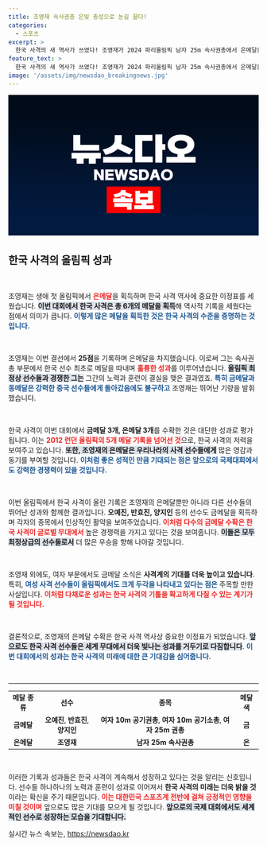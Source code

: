 ```yaml
---
title: 조영재 속사권총 은빛 총성으로 눈길 끌다!
categories:
  - 스포츠
excerpt: >
  한국 사격의 새 역사가 쓰였다! 조영재가 2024 파리올림픽 남자 25m 속사권총에서 은메달을 획득하며, 한국 사격 사상 첫 메달을 기록했다. 올림픽 역사상 최다 6개 메달을 수확한 한국 사격팀의 열정을 확인해보세요!
feature_text: >
  한국 사격의 새 역사가 쓰였다! 조영재가 2024 파리올림픽 남자 25m 속사권총에서 은메달을 획득하며, 한국 사격 사상 첫 메달을 기록했다. 올림픽 역사상 최다 6개 메달을 수확한 한국 사격팀의 열정을 확인해보세요!
image: '/assets/img/newsdao_breakingnews.jpg'
---
```


<p><img src="/assets/img/newsdao_breakingnews.jpg" alt="ontimetimes 속보" /></p>

<h2 data-ke-size="size26">한국 사격의 올림픽 성과</h2>

<p data-ke-size="size16">&nbsp;</p>

<p>조영재는 생애 첫 올림픽에서 <b><span style="color: #ee2323;">은메달</span></b>을 획득하며 한국 사격 역사에 중요한 이정표를 세웠습니다. <b><span style="background-color: #21538527;">이번 대회에서 한국 사격은 총 6개의 메달을 획득</span></b>해 역사적 기록을 세웠다는 점에서 의미가 큽니다. <b><span style="color: #1a5490;">이렇게 많은 메달을 획득한 것은 한국 사격의 수준을 증명하는 것입니다.</span></b> </p>

<p data-ke-size="size16">&nbsp;</p>

<p>조영재는 이번 결선에서 <b>25점</b>을 기록하며 은메달을 차지했습니다. 이로써 그는 속사권총 부문에서 한국 선수 최초로 메달을 따내며 <b><span style="color: #ee2323;">훌륭한 성과</span></b>를 이루어냈습니다. <b><span style="background-color: #21538527;">올림픽 최정상 선수들과 경쟁한 그는</span></b> 그간의 노력과 훈련이 결실을 맺은 결과였죠. <b><span style="color: #1a5490;">특히 금메달과 동메달은 강력한 중국 선수들에게 돌아갔음에도 불구하고</span></b> 조영재는 뛰어난 기량을 발휘했습니다.</p>

<p data-ke-size="size16">&nbsp;</p>

<p>한국 사격이 이번 대회에서 <b>금메달 3개, 은메달 3개</b>를 수확한 것은 대단한 성과로 평가됩니다. 이는 <b><span style="color: #ee2323;">2012 런던 올림픽의 5개 메달 기록을 넘어선 것</span></b>으로, 한국 사격의 저력을 보여주고 있습니다. <b><span style="background-color: #21538527;">또한, 조영재의 은메달은 우리나라의 사격 선수들에게</span></b> 많은 영감과 동기를 부여할 것입니다. <b><span style="color: #1a5490;">이처럼 좋은 성적인 만큼 기대되는 점은 앞으로의 국제대회에서도 강력한 경쟁력이 있을 것입니다.</span></b></p>

<p data-ke-size="size16">&nbsp;</p>

<p>이번 올림픽에서 한국 사격이 올린 기록은 조영재의 은메달뿐만 아니라 다른 선수들의 뛰어난 성과와 함께한 결과입니다. <b>오예진, 반효진, 양지인</b> 등의 선수도 금메달을 획득하며 각자의 종목에서 인상적인 활약을 보여주었습니다. <b><span style="color: #ee2323;">이처럼 다수의 금메달 수확은 한국 사격이 글로벌 무대에서</span></b> 높은 경쟁력을 가지고 있다는 것을 보여줍니다. <b><span style="background-color: #21538527;">이들은 모두 최정상급의 선수들로서</span></b> 더 많은 우승을 향해 나아갈 것입니다.</p>

<p data-ke-size="size16">&nbsp;</p>

<p>조영재 외에도, 여자 부문에서도 금메달 소식은 <b>사격계의 기대를 더욱 높이고 있습니다</b>. 특히, <b><span style="color: #1a5490;">여성 사격 선수들이 올림픽에서도 크게 두각을 나타내고 있다는 점은</span></b> 주목할 만한 사실입니다. <b><span style="color: #ee2323;">이처럼 다채로운 성과는 한국 사격의 기틀을 확고하게 다질 수 있는 계기가 될 것입니다.</span></b></p>

<p data-ke-size="size16">&nbsp;</p>

<p>결론적으로, 조영재의 은메달 수확은 한국 사격 역사상 중요한 이정표가 되었습니다. <b><span style="background-color: #21538527;">앞으로도 한국 사격 선수들은 세계 무대에서 더욱 빛나는 성과를 거두기로 다짐합니다</span></b>. <b><span style="color: #1a5490;">이번 대회에서의 성과는 한국 사격의 미래에 대한 큰 기대감을 심어줍니다.</span></b> </p>

<p data-ke-size="size16">&nbsp;</p>

<hr>

<table style="width: 100%; border-collapse: collapse;">

<tr>
<td style="text-align: center; height: 35px;"><b>메달 종류</b></td>
<td style="text-align: center; height: 35px;"><b>선수</b></td>
<td style="text-align: center; height: 35px;"><b>종목</b></td>
<td style="text-align: center; height: 35px;"><b>메달 색</b></td>
</tr>
<tr>
<td style="text-align: center; height: 17px;"><b>금메달</b></td>
<td style="text-align: center; height: 17px;"><b>오예진</b>, <b>반효진</b>, <b>양지인</b></td>
<td style="text-align: center; height: 17px;"><b>여자 10m 공기권총</b>, <b>여자 10m 공기소총</b>, <b>여자 25m 권총</b></td>
<td style="text-align: center; height: 17px;"><b>금</b></td>
</tr>
<tr>
<td style="text-align: center; height: 17px;"><b>은메달</b></td>
<td style="text-align: center; height: 17px;"><b>조영재</b></td>
<td style="text-align: center; height: 17px;"><b>남자 25m 속사권총</b></td>
<td style="text-align: center; height: 17px;"><b>은</b></td>
</tr>
</table>

<p data-ke-size="size16">&nbsp;</p>

<p>이러한 기록과 성과들은 한국 사격이 계속해서 성장하고 있다는 것을 알리는 신호입니다. 선수들 하나하나의 노력과 훈련이 성과로 이어져서 <b>한국 사격의 미래는 더욱 밝을 것</b>이라는 확신을 주기 때문입니다. <b><span style="color: #ee2323;">이는 대한민국 스포츠계 전반에 걸쳐 긍정적인 영향을 미칠 것이며</span></b> 앞으로도 많은 기대를 모으게 될 것입니다. <b><span style="background-color: #21538527;">앞으로의 국제 대회에서도 세계적인 선수로 성장하는 모습을 기대합니다.</span></b></p>
실시간 뉴스 속보는, <a href="https://newsdao.kr" rel="dofollow">https://newsdao.kr</a>


